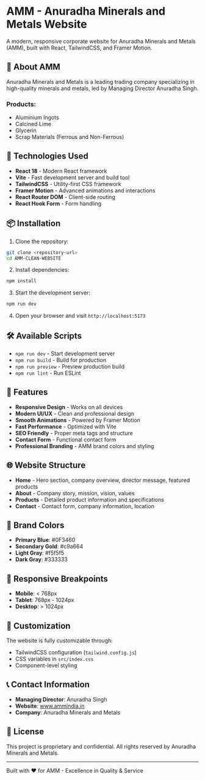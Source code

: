 # AMM - Anuradha Minerals and Metals Website

A modern, responsive corporate website for Anuradha Minerals and Metals (AMM), built with React, TailwindCSS, and Framer Motion.

## 🏢 About AMM

Anuradha Minerals and Metals is a leading trading company specializing in high-quality minerals and metals, led by Managing Director Anuradha Singh.

### Products:
- Aluminium Ingots
- Calcined Lime
- Glycerin
- Scrap Materials (Ferrous and Non-Ferrous)

## 🚀 Technologies Used

- **React 18** - Modern React framework
- **Vite** - Fast development server and build tool
- **TailwindCSS** - Utility-first CSS framework
- **Framer Motion** - Advanced animations and interactions
- **React Router DOM** - Client-side routing
- **React Hook Form** - Form handling

## 📦 Installation

1. Clone the repository:
```bash
git clone <repository-url>
cd AMM-CLEAN-WEBSITE
```

2. Install dependencies:
```bash
npm install
```

3. Start the development server:
```bash
npm run dev
```

4. Open your browser and visit `http://localhost:5173`

## 🛠️ Available Scripts

- `npm run dev` - Start development server
- `npm run build` - Build for production
- `npm run preview` - Preview production build
- `npm run lint` - Run ESLint

## 🎨 Features

- **Responsive Design** - Works on all devices
- **Modern UI/UX** - Clean and professional design
- **Smooth Animations** - Powered by Framer Motion
- **Fast Performance** - Optimized with Vite
- **SEO Friendly** - Proper meta tags and structure
- **Contact Form** - Functional contact form
- **Professional Branding** - AMM brand colors and styling

## 🌐 Website Structure

- **Home** - Hero section, company overview, director message, featured products
- **About** - Company story, mission, vision, values
- **Products** - Detailed product information and specifications
- **Contact** - Contact form, company information, location

## 🎯 Brand Colors

- **Primary Blue**: #0F3460
- **Secondary Gold**: #c9a664
- **Light Gray**: #f5f5f5
- **Dark Gray**: #333333

## 📱 Responsive Breakpoints

- **Mobile**: < 768px
- **Tablet**: 768px - 1024px
- **Desktop**: > 1024px

## 🔧 Customization

The website is fully customizable through:
- TailwindCSS configuration (`tailwind.config.js`)
- CSS variables in `src/index.css`
- Component-level styling

## 📞 Contact Information

- **Managing Director**: Anuradha Singh
- **Website**: www.ammindia.in
- **Company**: Anuradha Minerals and Metals

## 📄 License

This project is proprietary and confidential. All rights reserved by Anuradha Minerals and Metals.

---

Built with ❤️ for AMM - Excellence in Quality & Service

